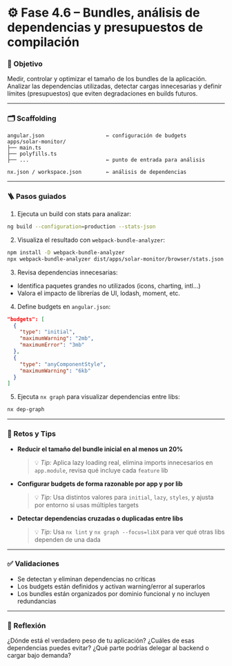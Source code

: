 # ⚙️ Fase 4.6 – Bundles, análisis de dependencias y presupuestos de compilación

### 🎯 Objetivo

Medir, controlar y optimizar el tamaño de los bundles de la aplicación. Analizar las dependencias utilizadas, detectar cargas innecesarias y definir límites (presupuestos) que eviten degradaciones en builds futuros.

---

### 🗂️ Scaffolding

```
angular.json                    ← configuración de budgets
apps/solar-monitor/
├── main.ts
├── polyfills.ts
├── ...                         ← punto de entrada para análisis

nx.json / workspace.json        ← análisis de dependencias
```

---

### 🪜 Pasos guiados

1. Ejecuta un build con stats para analizar:

```bash
ng build --configuration=production --stats-json
```

2. Visualiza el resultado con `webpack-bundle-analyzer`:

```bash
npm install -D webpack-bundle-analyzer
npx webpack-bundle-analyzer dist/apps/solar-monitor/browser/stats.json
```

3. Revisa dependencias innecesarias:

* Identifica paquetes grandes no utilizados (icons, charting, intl...)
* Valora el impacto de librerías de UI, lodash, moment, etc.

4. Define budgets en `angular.json`:

```json
"budgets": [
  {
    "type": "initial",
    "maximumWarning": "2mb",
    "maximumError": "3mb"
  },
  {
    "type": "anyComponentStyle",
    "maximumWarning": "6kb"
  }
]
```

5. Ejecuta `nx graph` para visualizar dependencias entre libs:

```bash
nx dep-graph
```

---

### 🎯 Retos y Tips

* **Reducir el tamaño del bundle inicial en al menos un 20%**

  > 💡 *Tip:* Aplica lazy loading real, elimina imports innecesarios en `app.module`, revisa qué incluye cada `feature` lib

* **Configurar budgets de forma razonable por app y por lib**

  > 💡 *Tip:* Usa distintos valores para `initial`, `lazy`, `styles`, y ajusta por entorno si usas múltiples targets

* **Detectar dependencias cruzadas o duplicadas entre libs**

  > 💡 *Tip:* Usa `nx lint` y `nx graph --focus=libX` para ver qué otras libs dependen de una dada

---

### ✅ Validaciones

* Se detectan y eliminan dependencias no críticas
* Los budgets están definidos y activan warning/error al superarlos
* Los bundles están organizados por dominio funcional y no incluyen redundancias

---

### 💬 Reflexión

¿Dónde está el verdadero peso de tu aplicación? ¿Cuáles de esas dependencias puedes evitar? ¿Qué parte podrías delegar al backend o cargar bajo demanda?
